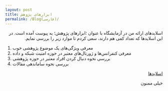 ```yaml
---
layout: post
title: ابزارهای پژوهش
permalink: /Blog(فارسی)/	
---  
```

<p dir="rtl" align="right">اسلایدهای ارائه من در آزمایشگاه با عنوان ؛ابزار‌های پژوهش؛ به پیوست آمده است. در این اسلایدها که تعداد کمی هم دارند، سعی کردم تا موارد زیر را بررسی نمایم.</p>

<p dir="rtl" align="right">
  <ol>
  <li>معرفی ویژگی‌های یک موضوع پژوهشی خوب</li>
  <li>معرفی کنفرانس‌ها و ژورنال‌های معتبر در حوزه امنیت شبکه و داده</li>
  <li>بررسی نحوه دنبال کردن افراد معتبر در حوزه پژوهشی</li>
  <li>بررسی نحوه ساماندهی مقالات</li>
</ol> 
</p>


<p dir="rtl" align="right"><a href="https://drive.google.com/open?id=14dRtNtjRTHGWVhlY6qYNUndos4cNUefr">اسلایدها</a></p>

<p dir="rtl" align="right">خیلی ممنون</p>
